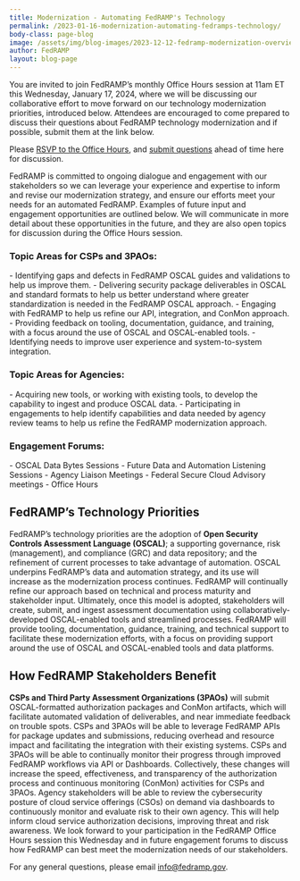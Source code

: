 ```yaml
---
title: Modernization - Automating FedRAMP's Technology 
permalink: /2023-01-16-modernization-automating-fedramps-technology/
body-class: page-blog
image: /assets/img/blog-images/2023-12-12-fedramp-modernization-overview.png
author: FedRAMP
layout: blog-page
---
```

You are invited to join FedRAMP’s monthly Office Hours session  at 11am ET this Wednesday, January 17, 2024, where we will be discussing our collaborative effort to move forward on our technology modernization priorities, introduced below. Attendees are encouraged to come prepared to discuss their questions about FedRAMP technology modernization and if possible, submit them at the link below.

Please <a href="https://gsa.zoomgov.com/meeting/register/vJIscu6hrD8rEmsCtd70Y7feZGi94UWeP88" target="_blank" rel="noopener noreferrer">RSVP to the Office Hours</a>, and <a href="https://app.smartsheetgov.com/b/form/5eeb3aa301ea4003b0c7143ce028b521" target="_blank" rel="noopener noreferrer">submit questions</a> ahead of time here for discussion.

FedRAMP is committed to ongoing dialogue and engagement with our stakeholders so we can leverage your experience and expertise to inform and revise our modernization strategy, and ensure our efforts meet your needs for an automated FedRAMP.  Examples of future input and engagement opportunities are outlined below. We will communicate in more detail about these opportunities in the future, and they are also open topics for discussion during the Office Hours session. 

<h3>Topic Areas for CSPs and 3PAOs:</h3>
- Identifying gaps and defects in FedRAMP OSCAL guides and validations to help us improve them.
- Delivering security package deliverables in OSCAL and standard formats to help us better understand where greater standardization is needed in the FedRAMP OSCAL approach.
- Engaging with FedRAMP to help us refine our API, integration, and ConMon approach.
- Providing feedback on tooling, documentation, guidance, and training, with a focus around the use of OSCAL and OSCAL-enabled tools.
- Identifying needs to improve user experience and system-to-system integration. 

<h3>Topic Areas for Agencies:</h3>
- Acquiring new tools, or working with existing tools, to develop the capability to ingest and produce OSCAL data.  
- Participating in engagements to help identify capabilities and data needed by agency review teams to help us refine the FedRAMP modernization approach.

<h3>Engagement Forums:</h3> 
- OSCAL Data Bytes Sessions
- Future Data and Automation Listening Sessions
- Agency Liaison Meetings 
- Federal Secure Cloud Advisory meetings
- Office Hours

<h2>FedRAMP’s Technology Priorities</h2>
FedRAMP’s technology priorities are the adoption of <b>Open Security Controls Assessment Language (OSCAL)</b>; a supporting governance, risk (management), and compliance (GRC) and data repository; and the refinement of current processes to take advantage of automation. OSCAL underpins FedRAMP’s data and automation strategy, and its use will increase as the modernization process continues.  
FedRAMP will continually refine our approach based on technical and process maturity and stakeholder input. Ultimately, once this model is adopted, stakeholders will create, submit, and ingest assessment documentation using collaboratively-developed OSCAL-enabled tools and streamlined processes. 
FedRAMP will provide tooling, documentation, guidance, training, and technical support to facilitate these modernization efforts, with a focus on providing support around the use of OSCAL and OSCAL-enabled tools and data platforms. 

<h2>How FedRAMP Stakeholders Benefit</h2>
<b>CSPs and Third Party Assessment Organizations (3PAOs)</b> will submit OSCAL-formatted authorization packages and ConMon artifacts, which will facilitate automated validation of deliverables, and near immediate feedback on trouble spots. CSPs and 3PAOs will be able to leverage FedRAMP APIs for package updates and submissions, reducing overhead and resource impact and facilitating the integration with their existing systems. CSPs and 3PAOs will be able to continually monitor their progress through improved FedRAMP workflows via API or Dashboards. Collectively, these changes will increase the speed, effectiveness, and transparency of the authorization process and continuous monitoring (ConMon) activities for CSPs and 3PAOs.
Agency stakeholders will be able to review the cybersecurity posture of cloud service offerings (CSOs) on demand via dashboards  to continuously monitor and evaluate risk to their own agency. This will help inform cloud service authorization decisions, improving threat and risk awareness.
We look forward to your participation in the FedRAMP Office Hours session this Wednesday and in future engagement forums to discuss how FedRAMP can best meet the modernization needs of our stakeholders.

For any general questions, please email <a href="mailto:info@fedramp.gov" target="_blank" rel="noopener noreferrer">info@fedramp.gov</a>. 
